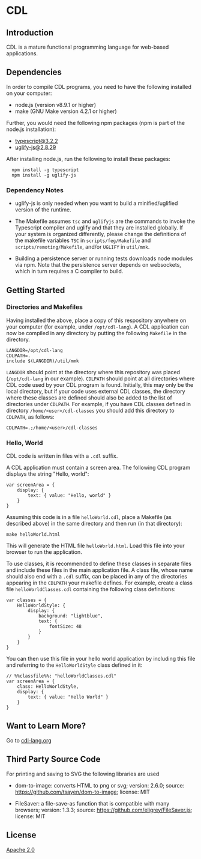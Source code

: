 CDL
===

## Introduction

CDL is a mature functional programming language for web-based applications.

## Dependencies

In order to compile CDL programs, you need to have the following installed on your computer:

* node.js (version v8.9.1 or higher)
* make (GNU Make version 4.2.1 or higher)

Further, you would need the following npm packages (npm is part of the node.js installation):

* typescript@3.2.2
* uglify-js@2.8.29

After installing node.js, run the following to install these packages:

      npm install -g typescript
      npm install -g uglify-js

### Dependency Notes

* uglify-js is only needed when you want to build a minified/uglified version of the runtime.

* The Makefile assumes `tsc` and `uglifyjs` are the commands to invoke the Typescript compiler and uglify and that they are installed globally. If your system is organized differently, please change the definitions of the makefile variables `TSC` in `scripts/feg/Makefile` and `scripts/remoting/Makefile`, and/or `UGLIFY` in `util/mmk`.

* Building a persistence server or running tests downloads node modules via npm. Note that the persistence server depends on websockets, which in turn requires a C compiler to build.

## Getting Started

### Directories and Makefiles

Having installed the above, place a copy of this respository anywhere on your computer (for example, under `/opt/cdl-lang`). A CDL application can now be compiled in any directory by putting the following `Makefile` in the directory.

```
LANGDIR=/opt/cdl-lang
CDLPATH=.
include $(LANGDIR)/util/mmk
```

`LANGDIR` should point at the directory where this repository was placed (`/opt/cdl-lang` in our example). `CDLPATH` should point at all directories where CDL code used by your CDL program is found. Initially, this may only be the local directory, but if your code uses external CDL classes, the directory where these classes are defined should also be added to the list of directories under `CDLPATH`. For example, if you have CDL classes defined in directory `/home/<user>/cdl-classes` you should add this directory to `CDLPATH`, as follows:

    CDLPATH=.;/home/<user>/cdl-classes

### Hello, World

CDL code is written in files with a `.cdl` suffix.

A CDL application must contain a screen area. The following CDL program displays the string "Hello, world": 

```
var screenArea = {
    display: {
        text: { value: "Hello, world" }
    }
}
```

Assuming this code is in a file `helloWorld.cdl`, place a Makefile (as described above) in the same directory and then run (in that directory):

    make helloWorld.html

This will generate the HTML file `helloWorld.html`. Load this file into your browser to run the application.

To use classes, it is recommended to define these classes in separate files and include these files in the main application file. A class file, whose name should also end with a `.cdl` suffix, can be placed in any of the directories appearing in the `CDLPATH` your makefile defines. For example, create a class file `helloWorldClasses.cdl` containing the following class definitions:

```
var classes = {
    HelloWorldStyle: {
        display: {
            background: "lightblue",
            text: {
                fontSize: 48
            }
        }
    }
}
```

You can then use this file in your hello world application by including this file and referring to the `HelloWorldStyle` class defined in it:

```
// %%classfile%%: "helloWorldClasses.cdl"
var screenArea = {
    class: HelloWorldStyle,
    display: {
        text: { value: "Hello World" }
    }
}
```

## Want to Learn More?

Go to [cdl-lang.org](http://cdl-lang.org)

## Third Party Source Code

For printing and saving to SVG the following libraries are used

* dom-to-image: converts HTML to png or svg;
  version: 2.6.0;
  source: https://github.com/tsayen/dom-to-image;
  license: MIT

* FileSaver: a file-save-as function that is compatible with many browsers;
  version: 1.3.3;
  source: https://github.com/eligrey/FileSaver.js;
  license: MIT

## License

[Apache 2.0](https://choosealicense.com/licenses/apache-2.0/)
